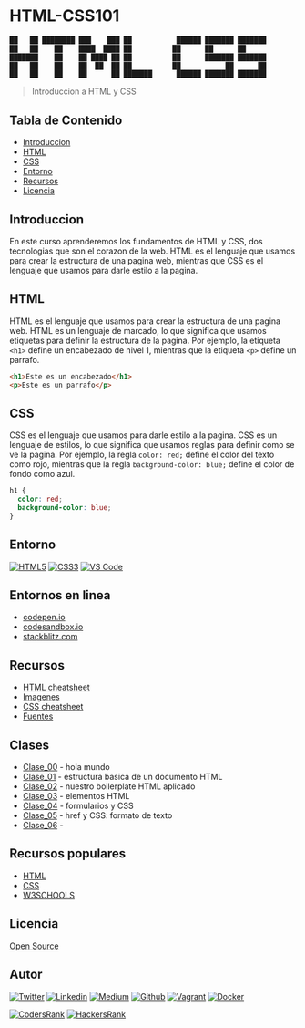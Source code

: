 # HTML-CSS101

```html
██   ██ ████████ ███    ███ ██           ██████ ███████ ███████ 
██   ██    ██    ████  ████ ██          ██      ██      ██      
███████    ██    ██ ████ ██ ██          ██      ███████ ███████ 
██   ██    ██    ██  ██  ██ ██          ██           ██      ██ 
██   ██    ██    ██      ██ ███████      ██████ ███████ ███████ 
```

> Introduccion a HTML y CSS

## Tabla de Contenido

- [Introduccion](#introduccion)
- [HTML](#html)
- [CSS](#css)
- [Entorno](#entorno)
- [Recursos](#recursos)
- [Licencia](#licencia)

## Introduccion

En este curso aprenderemos los fundamentos de HTML y CSS, dos tecnologias que son el corazon de la web. HTML es el lenguaje que usamos para crear la estructura de una pagina web, mientras que CSS es el lenguaje que usamos para darle estilo a la pagina.

## HTML

HTML es el lenguaje que usamos para crear la estructura de una pagina web. HTML es un lenguaje de marcado, lo que significa que usamos etiquetas para definir la estructura de la pagina. Por ejemplo, la etiqueta `<h1>` define un encabezado de nivel 1, mientras que la etiqueta `<p>` define un parrafo.

```html
<h1>Este es un encabezado</h1>
<p>Este es un parrafo</p>
```

## CSS

CSS es el lenguaje que usamos para darle estilo a la pagina. CSS es un lenguaje de estilos, lo que significa que usamos reglas para definir como se ve la pagina. Por ejemplo, la regla `color: red;` define el color del texto como rojo, mientras que la regla `background-color: blue;` define el color de fondo como azul.

```css
h1 {
  color: red;
  background-color: blue;
}
```

## Entorno

[![HTML5](https://img.shields.io/static/v1?label=&message=HTML5&color=E34F26&logo=HTML5&logoColor=E34F26&labelColor=2F333A)](https://developer.mozilla.org/en-US/docs/Web/Guide/HTML/HTML5)<!--HTML5-->
[![CSS3](https://img.shields.io/static/v1?label=&message=CSS3&color=0071B5&logo=CSS3&logoColor=1572B6&labelColor=2F333A)](https://developer.mozilla.org/en-US/docs/Web/CSS)<!-- CSS3 -->
[![VS Code](https://img.shields.io/static/v1?label=&message=Visual%20Studio%20Code&color=007ACC&logo=Visual%20Studio%20Code&logoColor=007ACC&labelColor=2F333A)](https://code.visualstudio.com/)<!-- vs code -->

## Entornos en linea

- [codepen.io](https://codepen.io)
- [codesandbox.io](https://codesandbox.io)
- [stackblitz.com](https://stackblitz.com)

## Recursos

- [HTML cheatsheet](./course/02-HTML_CS_es.md)
- [Imagenes](./course/img_es.md)
- [CSS cheatsheet](./course/03-CSS_es.md)
- [Fuentes](./course/fonts_es.md)

## Clases

- [Clase_00](./course/clase_00/) - hola mundo
- [Clase_01](./course/clase_01/) - estructura basica de un documento HTML
- [Clase_02](./course/clase_02/) - nuestro boilerplate HTML aplicado
- [Clase_03](./course/clase_03/) - elementos HTML
- [Clase_04](./course/clase_04/) - formularios y CSS
- [Clase_05](./course/clase_05/) - href y CSS: formato de texto
- [Clase_06](./course/clase_06/) - 

## Recursos populares

- [HTML](https://developer.mozilla.org/es/docs/Web/HTML)
- [CSS](https://developer.mozilla.org/es/docs/Web/CSS)
- [W3SCHOOLS](https://www.w3schools.com/)

## Licencia

[Open Source](https://opensource.org/licenses/MIT)

## Autor

[![Twitter](https://img.shields.io/twitter/follow/ralex_uy?style=social)](https://twitter.com/ralex_uy) <!-- twitter -->
[![Linkedin](https://img.shields.io/badge/LinkedIn-+28K-blue?style=social&logo=linkedin)](https://www.linkedin.com/in/ronald-rivero/) <!-- linkedin -->
[![Medium](https://img.shields.io/static/v1?label=&message=Medium&color=000000&logo=Medium&logoColor=000000&labelColor=888888)](https://medium.com/@ralexrivero)<!-- medium -->
[![Github](https://img.shields.io/github/followers/ralexrivero?style=social)](https://github.com/ralexrivero/) <!-- github -->
[![Vagrant](https://img.shields.io/static/v1?label=&message=Vagrant%20Profile&color=1868F2&logo=vagrant&labelColor=2F333A)](https://app.vagrantup.com/ralexrivero) <!-- vagrant -->
[![Docker](https://img.shields.io/static/v1?label=&message=Docker%20Profile&color=2496ED&logo=Docker&labelColor=2F333A)](https://hub.docker.com/u/ralexrivero) <!-- docker -->

[![CodersRank](https://img.shields.io/static/v1?label=&message=Coders%20Rank&color=67A4AC&logo=CodersRank&logoColor=67A4AC&labelColor=2F333A)](https://profile.codersrank.io/user/ralexrivero) <!-- codersrank -->
[![HackersRank](https://img.shields.io/static/v1?label=&message=Hacker%20Rank&color=00EA64&logo=HackerRank&logoColor=00EA64&labelColor=2F333A)](https://www.hackerrank.com/ralexrivero) <!-- hackerrank -->
<!-- Behance -->
<!-- website -->
